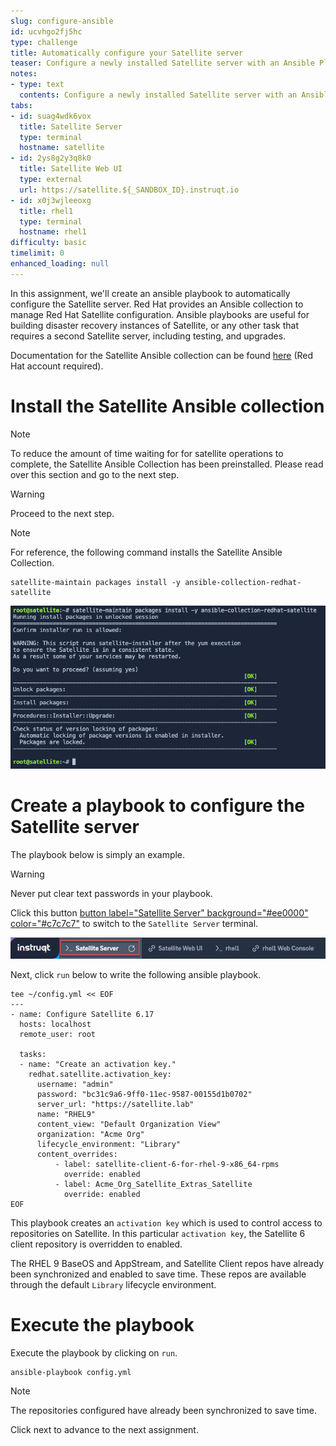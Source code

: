 ```yaml
---
slug: configure-ansible
id: ucvhgo2fj5hc
type: challenge
title: Automatically configure your Satellite server
teaser: Configure a newly installed Satellite server with an Ansible Playbook
notes:
- type: text
  contents: Configure a newly installed Satellite server with an Ansible Playbook
tabs:
- id: suag4wdk6vox
  title: Satellite Server
  type: terminal
  hostname: satellite
- id: 2ys8g2y3q8k0
  title: Satellite Web UI
  type: external
  url: https://satellite.${_SANDBOX_ID}.instruqt.io
- id: x0j3wjleeoxg
  title: rhel1
  type: terminal
  hostname: rhel1
difficulty: basic
timelimit: 0
enhanced_loading: null
---
```


In this assignment, we'll create an ansible playbook to automatically configure the Satellite server. Red Hat provides an Ansible collection to manage Red Hat Satellite configuration. Ansible playbooks are useful for building disaster recovery instances of Satellite, or any other task that requires a second Satellite server, including testing, and upgrades.

Documentation for the Satellite Ansible collection can be found [here](https://console.redhat.com/ansible/automation-hub/repo/published/redhat/satellite/docs) (Red Hat account required).

Install the Satellite Ansible collection
===

> [!NOTE]
> To reduce the amount of time waiting for for satellite operations to complete, the Satellite Ansible Collection has been preinstalled. Please read over this section and go to the next step.

> [!WARNING]
> Proceed to the next step.

> [!NOTE]
> For reference, the following command installs the Satellite Ansible Collection.
>
> ```nocopy
> satellite-maintain packages install -y ansible-collection-redhat-satellite
> ```

![output](../assets/ansiblecollectionoutput.png)

Create a playbook to configure the Satellite server
===

The playbook below is simply an example.

> [!WARNING]
> Never put clear text passwords in your playbook.

Click this button [button label="Satellite Server" background="#ee0000" color="#c7c7c7"](tab-0) to switch to the `Satellite Server` terminal.

![sat term](../assets/satellite-server-tab.png)

Next, click `run` below to write the following ansible playbook.

```bash,run
tee ~/config.yml << EOF
---
- name: Configure Satellite 6.17
  hosts: localhost
  remote_user: root

  tasks:
  - name: "Create an activation key."
    redhat.satellite.activation_key:
      username: "admin"
      password: "bc31c9a6-9ff0-11ec-9587-00155d1b0702"
      server_url: "https://satellite.lab"
      name: "RHEL9"
      content_view: "Default Organization View"
      organization: "Acme Org"
      lifecycle_environment: "Library"
      content_overrides:
          - label: satellite-client-6-for-rhel-9-x86_64-rpms
            override: enabled
          - label: Acme_Org_Satellite_Extras_Satellite
            override: enabled
EOF
```

This playbook creates an `activation key` which is used to control access to repositories on Satellite. In this particular `activation key`, the Satellite 6 client repository is overridden to enabled.

The RHEL 9 BaseOS and AppStream, and Satellite Client repos have already been synchronized and enabled to save time. These repos are available through the default `Library` lifecycle environment.

Execute the playbook
===

Execute the playbook by clicking on `run`.

```bash,run
ansible-playbook config.yml
```

> [!NOTE]
> The repositories configured have already been synchronized to save time.

Click next to advance to the next assignment.
